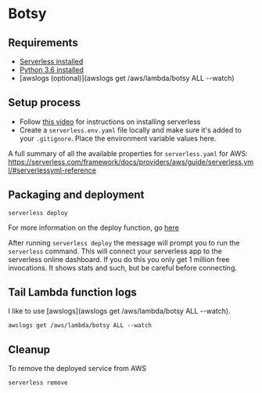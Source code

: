 # Botsy

## Requirements

* [Serverless installed](https://serverless.com/)
* [Python 3.6 installed](https://www.python.org/downloads/release/python-360/)
* [awslogs (optional)](awslogs get /aws/lambda/botsy ALL --watch)

## Setup process
* Follow [this video](https://www.youtube.com/watch?v=mRkUnA3mEt4&list=PLIIjEI2fYC-C3NJF7a4-Cvh5hjdCmrVmN&index=1) for instructions
on installing serverless
* Create a `serverless.env.yaml` file locally and make sure it's added to your `.gitignore`. Place the environment variable values here.

A full summary of all the available properties for `serverless.yaml` for AWS: https://serverless.com/framework/docs/providers/aws/guide/serverless.yml/#serverlessyml-reference

## Packaging and deployment
```
serverless deploy
```
For more information on the deploy function, go [here](https://serverless.com/framework/docs/providers/aws/cli-reference/deploy/)

After running `serverless deploy` the message will prompt you to run the `serverless` command. This will connect your serverless app to the serverless online dashboard.
If you do this you only get 1 million free invocations. It shows stats and such, but be careful before connecting.

## Tail Lambda function logs
I like to use [awslogs](awslogs get /aws/lambda/botsy ALL --watch).
```
awslogs get /aws/lambda/botsy ALL --watch
```

## Cleanup

To remove the deployed service from AWS

```
serverless remove
```
